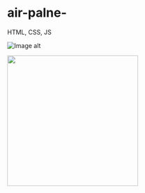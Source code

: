 # air-palne-

HTML, CSS, JS

![Image alt](https://github.com/DYA13/air-palne-/blob/main/plane.jpg)

<img src="path/to/plane.jpg" width="300">

